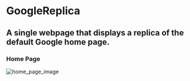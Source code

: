 # GoogleReplica
## A single webpage that displays a replica of the default Google home page. 

### Home Page

![home_page_image](https://user-images.githubusercontent.com/91220294/148321468-3235fb2a-d7cc-4410-84e5-b692cba1d916.PNG)
